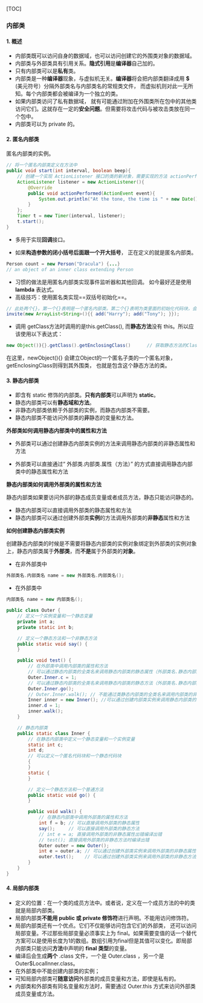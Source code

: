 [TOC]



### 内部类

#### 1. 概述

- 内部类既可以访问自身的数据域，也可以访问创建它的外围类对象的数据域。
- 内部类与外部类具有引用关系。**隐式引用**是**编译器**自己加的。
- 只有内部类可以是**私有**类。
- 内部类是一种**编译器**现象，与虚拟机无关。**编译器**将会把内部类翻译成用 **$** (美元符号）分隔外部类名与内部类名的常规类文件， 而虚拟机则对此一无所知。每个内部类都会被编译为一个独立的类。
- 如果内部类访问了私有数据域， 就有可能通过附加在外围类所在包中的其他类访问它们。这就存在一定的**安全问题**。但需要将攻击代码与被攻击类放在同一个包中。
- 内部类可以为 private 的。





#### 2. 匿名内部类

匿名内部类的实例。

```java
// 将一个匿名内部类定义在方法中
public void start(int interval, boolean beep){
    // 创建一个实现 ActionListener 接口的类的新对象，需要实现的方法 actionPerformed 定义在括号内
    ActionListener listener = new ActionListener(){
        @Override
        public void actionPerformed(ActionEvent event){
            System.out.println("At the tone, the time is " + new Date());
        }
    };
    Timer t = new Timer(interval, listener);
    t.start();
}
```

- 多用于实现**回调**接口。

- 如果**构造参数的闭小括号后面跟一个开大括号**， 正在定义的就是匿名内部类。

```java
Person count = new Person("Dracula") {...}
// an object of an inner class extending Person
```

- 习惯的做法是用匿名内部类实现事件监听器和其他回调。 如今最好还是使用 **lambda** 表达式。
- 高级技巧：使用匿名类实现==双括号初始化==。

```java
// 此处两个{}。第一个{}表明是一个匿名内部类。第二个{}表明为类里面的初始化代码块，会在构造对象时调用。
invite(new ArrayList<String>(){{ add("Harry"); add("Tony"); }});
```

- 调用 getClass方法时调用的是this.getClass(), 而**静态方法**没有 this。所以应该使用以下表达式：

```java
new Object()){}.getClass().getEnclosingClass()      // 获取静态方法的Class
```

在这里，newObject(){} 会建立Object的一个匿名子类的一个匿名对象，getEnclosingClass则得到其外围类， 也就是包含这个静态方法的类。



#### 3. 静态内部类

- 即含有 static 修饰的内部类。**只有内部类**可以声明为 **static**。
- 静态内部类可以有**静态域和方法**。
- 非静态内部类依赖于外部类的实例，而静态内部类不需要。
- 静态内部类不能访问外部类的**非**静态的变量和方法。

**外部类如何调用静态内部类中的属性和方法**

- 外部类可以通过创建静态内部类实例的方法来调用静态内部类的非静态属性和方法

- 外部类可以直接通过“ 外部类.内部类.属性（方法）” 的方式直接调用静态内部类中的静态属性和方法

**静态内部类如何调用外部类的属性和方法**

静态内部类如果要访问外部的静态成员变量或者成员方法，静态只能访问静态的。

- 静态内部类可以直接调用外部类的静态属性和方法
- 静态内部类可以通过创建外部类**实例**的方法调用外部类的**非静态**属性和方法

**如何创建静态内部类实例**

创建静态内部类的时候是不需要将静态内部类的实例对象绑定到外部类的实例对象上，静态内部类属于**外部类**，而**不是**属于外部类的**对象**。

- 在非外部类中

```java
外部类名.内部类名 name = new 外部类名.内部类名();
```

- 在外部类中

```java
内部类名 name = new 内部类名();
```

```java
public class Outer {
    // 定义一个实例变量和一个静态变量
    private int a;
    private static int b;

    // 定义一个静态方法和一个非静态方法
    public static void say() {
    }

    public void test() {
        // 在外部类中调用内部类的属性和方法
        // 可以通过静态内部类的全类名来调用静态内部类的静态属性（外部类名.静态内部类名.属性）
        Outer.Inner.c = 1; 
        // 可以通过静态内部类的全类名来调用静态内部类的静态方法（外部类名.静态内部类名.方法）
        Outer.Inner.go(); 
        // Outer.Inner.walk(); // 不能通过类静态内部类的全类名来调用内部类的非静态属性和方法
        Inner inner = new Inner(); //可以通过创建内部类实例来调用静态内部类的非静态属性和方法
        inner.d = 1;
        inner.walk(); 
    }

    // 静态内部类
    public static class Inner {
        // 在静态内部类中定义一个静态变量和一个实例变量
        static int c;
        int d;
        // 可以定义一个匿名代码块和一个静态代码块
        {
        }
        static {
        }

        // 定义一个静态方法和一个普通方法
        public static void go() {
        }

        public void walk() {
            // 在静态内部类中调用外部类的属性和方法
            int f = b; // 可以直接调用外部类的静态属性
            say();     // 可以直接调用外部类的静态方法
            // int e = a; 直接调用外部类的非静态属性出错编译出错
            // test(); 直接调用外部类的非静态方法时编译出错
            Outer outer = new Outer();
            int e = outer.a; // 可以通过创建外部类实例来调用外部类的非静态属性
            outer.test();    // 可以通过创建外部类实例来调用外部类的非静态方法
        }
    }
}
```



#### 4. 局部内部类

- 定义的位置：在一个类的成员方法中。或者说，定义在一个成员方法的中的类就是局部内部类。
- 局部内部类**不能用 public 或 private 修饰符**进行声明。不能用访问修饰符。
- 局部内部类还有一个优点。它们不仅能够访问包含它们的外部类， 还可以访问局部变量。不过那些局部变量必须事实上为 final。如果需要变值的话一个替代方案可以是使用长度为1的数组。数组引用为final但是其值可以变化。即局部内部类只能访问**方法**中声明的 **final 类型**的变量。
- 编译后会生成**两个** .class 文件，一个是 Outer.class ，另一个是 Outer$LocalInner.class。
- 在外部类中不能创建内部类的实例；
- 可知局部内部类可**随意访问**外部类的成员变量和方法，即使是私有的。
- 内部类和外部类有同名变量和方法时，需要通过 Outer.this 方式来访问外部类成员变量或方法。





